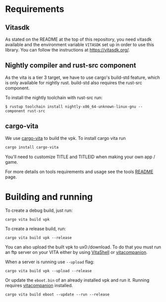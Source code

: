 # Requirements

## Vitasdk

As stated on the README at the top of this repository, you need vitasdk
available and the environment variable `VITASDK` set up in order to use this
library. You can follow the instructions at https://vitasdk.org/.

## Nightly compiler and rust-src component

As the vita is a tier 3 target, we have to use cargo's build-std feature, which
is only available for nightly rust. build-std also requires the rust-src
component.

To install the nightly toolchain with rust-src run:

```
$ rustup toolchain install nightly-x86_64-unknown-linux-gnu --component rust-src
```

## cargo-vita

We use [cargo-vita](https://github.com/vita-rust/cargo-vita) to build the vpk. To install cargo vita run
```sh
cargo install cargo-vita
```

You'll need to customize TITLE and TITLEID when making your own app / game.

For more details on tools requirements and usage see the tools [README](https://github.com/vita-rust/cargo-vita) page.

# Building and running

To create a debug build, just run:

```
cargo vita build vpk
```

To create a release build, run:

```
cargo vita build vpk --release
```

You can also upload the built vpk to ux0:/download. To do that you must run an ftp server on your VITA
either by using [VitaShell](https://github.com/TheOfficialFloW/VitaShell) or [vitacompanion](https://github.com/devnoname120/vitacompanion).

When a server is running use `--upload` flag:

```
cargo vita build vpk --upload --release
```

Or update the `eboot.bin` of an already installed vpk and run it. Running requires [vitacompanion](https://github.com/devnoname120/vitacompanion) installed.

```
cargo vita build eboot --update --run --release
```